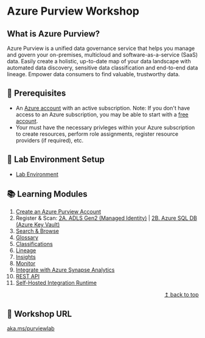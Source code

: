 # Azure Purview Workshop

## What is Azure Purview?

Azure Purview is a unified data governance service that helps you manage and govern your on-premises, multicloud and software-as-a-service (SaaS) data. Easily create a holistic, up-to-date map of your data landscape with automated data discovery, sensitive data classification and end-to-end data lineage. Empower data consumers to find valuable, trustworthy data.


## :thinking: Prerequisites

* An [Azure account](https://azure.microsoft.com/en-us/free/) with an active subscription. Note: If you don't have access to an Azure subscription, you may be able to start with a [free account](https://www.azure.com/free).
* Your must have the necessary privleges within your Azure subscription to create resources, perform role assignments, register resource providers (if required), etc.

## :test_tube: Lab Environment Setup
* [Lab Environment](./modules/module00.md)

## :books: Learning Modules

1. [Create an Azure Purview Account](./modules/module01.md)
2. Register & Scan: [2A. ADLS Gen2 (Managed Identity)](./modules/module02a.md) | [2B. Azure SQL DB (Azure Key Vault)](./modules/module02b.md)
3. [Search & Browse](./modules/module03.md)
4. [Glossary](./modules/module04.md)
5. [Classifications](./modules/module05.md)
6. [Lineage](./modules/module06.md)
7. [Insights](./modules/module07.md)
8. [Monitor](./modules/module08.md)
9. [Integrate with Azure Synapse Analytics](./modules/module09.md)
10. [REST API](./modules/module10.md)
11. [Self-Hosted Integration Runtime](./modules/module11.md)

<div align="right"><a href="#azure-purview-workshop">↥ back to top</a></div>

## :link: Workshop URL

[aka.ms/purviewlab](https://aka.ms/purviewlab)
